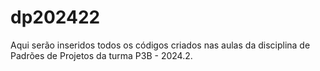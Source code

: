 # dp202422
Aqui serão inseridos todos os códigos criados nas aulas da disciplina de Padrões de Projetos da turma P3B - 2024.2.
